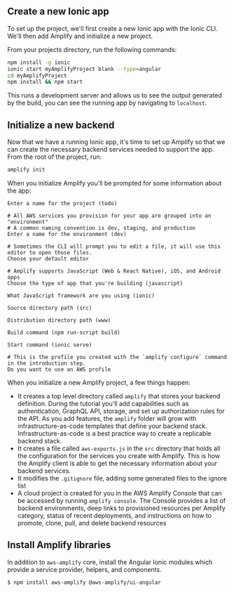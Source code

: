 ## Create a new Ionic app

To set up the project, we'll first create a new Ionic app with the Ionic CLI. We'll then add Amplify and initialize a new project.

From your projects directory, run the following commands:

```bash
npm install -g ionic
ionic start myAmplifyProject blank --type=angular 
cd myAmplifyProject
npm install && npm start
```

This runs a development server and allows us to see the output generated by the build, you can see the running app by navigating to `localhost`.

## Initialize a new backend

Now that we have a running Ionic app, it's time to set up Amplify so that we can create the necessary backend services needed to support the app. From the root of the project, run:

```bash
amplify init
```

When you initialize Amplify you'll be prompted for some information about the app:

```console
Enter a name for the project (todo)

# All AWS services you provision for your app are grouped into an "environment"
# A common naming convention is dev, staging, and production
Enter a name for the environment (dev)

# Sometimes the CLI will prompt you to edit a file, it will use this editor to open those files.
Choose your default editor

# Amplify supports JavaScript (Web & React Native), iOS, and Android apps
Choose the type of app that you're building (javascript)

What JavaScript framework are you using (ionic)

Source directory path (src)

Distribution directory path (www)

Build command (npm run-script build)

Start command (ionic serve)

# This is the profile you created with the `amplify configure` command in the introduction step.
Do you want to use an AWS profile
```

When you initialize a new Amplify project, a few things happen:

- It creates a top level directory called `amplify` that stores your backend definition. During the tutorial you'll add capabilities such as authentication, GraphQL API, storage, and set up authorization rules for the API. As you add features, the `amplify` folder will grow with infrastructure-as-code templates that define your backend stack. Infrastructure-as-code is a best practice way to create a replicable backend stack.
- It creates a file called `aws-exports.js` in the `src` directory that holds all the configuration for the services you create with Amplify. This is how the Amplify client is able to get the necessary information about your backend services.
- It modifies the `.gitignore` file, adding some generated files to the ignore list
- A cloud project is created for you in the AWS Amplify Console that can be accessed by running `amplify console`. The Console provides a list of backend environments, deep links to provisioned resources per Amplify category, status of recent deployments, and instructions on how to promote, clone, pull, and delete backend resources

## Install Amplify libraries

In addition to `aws-amplify` core, install the Angular Ionic modules which provide a service provider, helpers, and components.

```
$ npm install aws-amplify @aws-amplify/ui-angular
```
